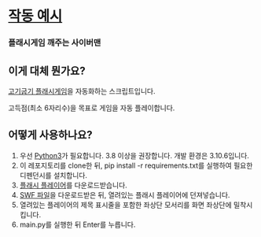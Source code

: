 # [작동 예시](https://www.youtube.com/watch?v=ew_YJhzZvJI)
### 플래시게임 깨주는 사이버맨

## 이게 대체 뭔가요?
[고기굽기 플래시게임](https://flasharch.com/archive/play/4a637f61659230c42484a2e2de7f4f42)을 자동화하는 스크립트입니다.

고득점(최소 6자리수)을 목표로 게임을 자동 플레이합니다.

## 어떻게 사용하나요?
1. 우선 [Python3](https://www.python.org/downloads/)가 필요합니다. 3.8 이상을 권장합니다. 개발 환경은 3.10.6입니다.
2. 이 레포지토리를 clone한 뒤, pip install -r requirements.txt를 실행하여 필요한 디펜던시를 설치합니다.
3. [플래시 플레이어](https://archive.org/details/flash-player-portable)를 다운로드받습니다.
4. [SWF 파일](https://flasharch.com/cdn/uploads/archived/2020/10/10/a28704038763ec6850c48bd5682454e7_20201010215850.swf)을 다운로드받은 뒤, 열려있는 플래시 플레이어에 던져넣습니다.
5. 열려있는 플레이어의 제목 표시줄을 포함한 좌상단 모서리를 화면 좌상단에 밀착시킵니다.
6. main.py를 실행한 뒤 Enter를 누릅니다.
